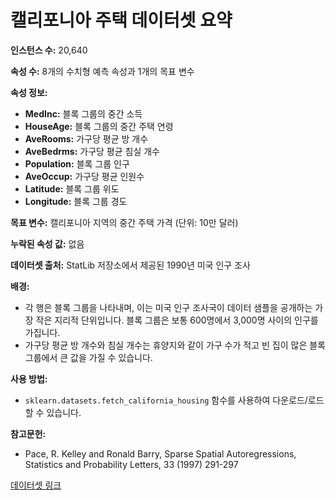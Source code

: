# 캘리포니아 주택 데이터셋 요약

**인스턴스 수:** 20,640

**속성 수:** 8개의 수치형 예측 속성과 1개의 목표 변수

**속성 정보:**
- **MedInc:** 블록 그룹의 중간 소득
- **HouseAge:** 블록 그룹의 중간 주택 연령
- **AveRooms:** 가구당 평균 방 개수
- **AveBedrms:** 가구당 평균 침실 개수
- **Population:** 블록 그룹 인구
- **AveOccup:** 가구당 평균 인원수
- **Latitude:** 블록 그룹 위도
- **Longitude:** 블록 그룹 경도

**목표 변수:** 캘리포니아 지역의 중간 주택 가격 (단위: 10만 달러)

**누락된 속성 값:** 없음

**데이터셋 출처:** StatLib 저장소에서 제공된 1990년 미국 인구 조사

**배경:**
- 각 행은 블록 그룹을 나타내며, 이는 미국 인구 조사국이 데이터 샘플을 공개하는 가장 작은 지리적 단위입니다. 블록 그룹은 보통 600명에서 3,000명 사이의 인구를 가집니다.
- 가구당 평균 방 개수와 침실 개수는 휴양지와 같이 가구 수가 적고 빈 집이 많은 블록 그룹에서 큰 값을 가질 수 있습니다.

**사용 방법:**
- `sklearn.datasets.fetch_california_housing` 함수를 사용하여 다운로드/로드할 수 있습니다.

**참고문헌:**
- Pace, R. Kelley and Ronald Barry, Sparse Spatial Autoregressions, Statistics and Probability Letters, 33 (1997) 291-297

[데이터셋 링크](https://www.dcc.fc.up.pt/~ltorgo/Regression/cal_housing.html)